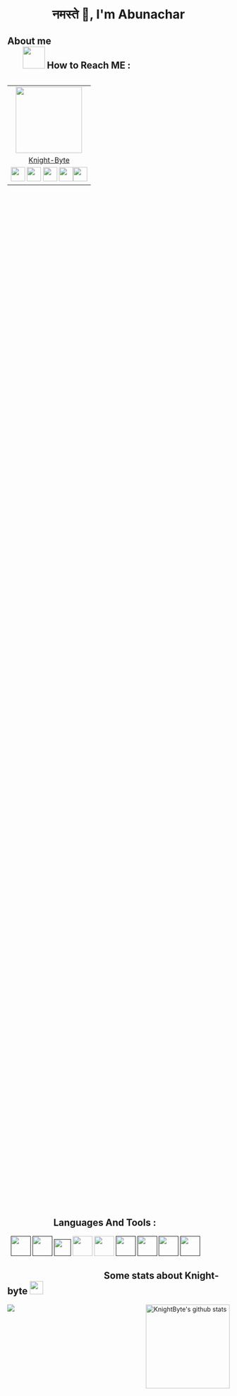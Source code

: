 
<h1 align=center> नमस्ते 🙏, I'm Abunachar</h1>

## About me &nbsp; &nbsp; &nbsp; &nbsp; &nbsp; &nbsp; &nbsp; &nbsp; &nbsp; &nbsp; &nbsp; &nbsp; &nbsp; &nbsp; &nbsp; &nbsp; &nbsp; &nbsp; &nbsp; &nbsp; &nbsp; &nbsp; &nbsp; &nbsp; &nbsp; &nbsp; &nbsp; &nbsp; &nbsp; &nbsp; &nbsp; &nbsp; &nbsp; &nbsp; &nbsp; &nbsp; &nbsp; &nbsp; &nbsp; &nbsp; &nbsp; &nbsp; &nbsp; &nbsp;<img src="https://media.giphy.com/media/VgCDAzcKvsR6OM0uWg/giphy.gif" width="50"> How to Reach ME :
  
<table align="right">
  <tr>
   <td align="center" col-span=3><img src="https://i.ibb.co/6XpKv1V/profile-png.png" width="150px" height="150px" /></th>
  </tr>
  <tr>
  <td align="center" col-span=3><a href="https://github.com/knight-byte">Knight-Byte</a></td>
  </tr>
  <tr>
  <td><a href="https://github.com/knight-byte"><img src="https://img.icons8.com/fluent/48/000000/github.png" width="32px" height="32px"></a> <a href="https://www.instagram.com/_.masterofnothing._/"><img src="https://img.icons8.com/fluent/48/000000/instagram-new.png" width="32px" height="32px"></a> <a href="https://in.linkedin.com/in/abunachar"><img src="https://img.icons8.com/fluent/48/000000/linkedin.png" width="32px" height="32px"></a> <a href="https://www.codewars.com/users/knight-byte"><img src="https://simpleicons.org/icons/codewars.svg" width="32px" height="32px"></a><a href="https://www.hackerrank.com/Abunachar"><img src="https://img.icons8.com/windows/64/000000/hackerrank.png" width="32px" height="32px"></a></td>
  </tr>
 </table>
 <link href="https://fonts.googleapis.com/css2?family=Courier+Prime:ital@1&display=swap" rel="stylesheet">
<pre style="font-family: 'Courier Prime', monospace; font-size:11pt; font-style:italic overflow-x: auto;
  white-space: pre-wrap;
  white-space: -moz-pre-wrap;
  white-space: -pre-wrap;
  white-space: -o-pre-wrap;
  word-wrap: break-word;">
- 🔭 I’m currently working on   ...   <b>Portfolio Website</b><br>
- 🌱 I’m currently learning     ...   <b>JavaScript</b><br>
- 🤔 I’m looking for help with  ...   <b>Web Development</b><br>
- 💬 Ask me about               ...   <b>Tech and Stuff</b><br><br>
 </pre>
 
 
## &nbsp; &nbsp; &nbsp; &nbsp; &nbsp; &nbsp; &nbsp; &nbsp; &nbsp; &nbsp; &nbsp;Languages And Tools :
&nbsp; 
<a href="" target="_blank"><img height="45" src="https://cdn.jsdelivr.net/npm/simple-icons@3.0.1/icons/java.svg"></a>
<a href="" target="_blank"><img height="45" src="https://cdn.jsdelivr.net/npm/simple-icons@3.0.1/icons/cplusplus.svg"/></a>
<a href="" target="_blank"><img height="38" src="https://cdn.jsdelivr.net/npm/simple-icons@3.0.1/icons/c.svg"/></a>
<a href="https://www.python.org/" target="_blank"><img height="45" src="https://cdn.jsdelivr.net/npm/simple-icons@3.0.1/icons/python.svg"></a>
<a href="https://code.visualstudio.com/" target="_blank"><img height="45" src="https://cdn.jsdelivr.net/npm/simple-icons@3.0.1/icons/visualstudiocode.svg"></a>
<a href="" target="_blank"><img height="45" src="https://cdn.jsdelivr.net/npm/simple-icons@3.0.1/icons/django.svg"></a>
<a href="" target="_blank"><img height="45" src="https://cdn.jsdelivr.net/npm/simple-icons@3.0.1/icons/html5.svg"/></a>
<a href="" target="_blank"><img height="45" src="https://cdn.jsdelivr.net/npm/simple-icons@3.0.1/icons/css3.svg"/></a>
<a href="" target="_blank"><img height="45" src="https://cdn.jsdelivr.net/npm/simple-icons@3.0.1/icons/atom.svg"></a>


## &nbsp; &nbsp; &nbsp; &nbsp; &nbsp; &nbsp; &nbsp; &nbsp; &nbsp; &nbsp; &nbsp; &nbsp; &nbsp; &nbsp; &nbsp; &nbsp; &nbsp; &nbsp; &nbsp; &nbsp; &nbsp; &nbsp; Some stats about Knight-byte <img src="https://media.giphy.com/media/WUlplcMpOCEmTGBtBW/giphy.gif" width="30">
<img alt="KnightByte's github stats" align=right height="190" src="https://github-readme-stats.vercel.app/api?username=knight-byte&&show_icons=true&count_private=true&layout=compact&theme=vue-dark" >

  <img align="center" src="https://github-readme-stats.vercel.app/api/top-langs/?username=knight-byte&layout=compact&count_private=true&theme=vue-dark" />
  
